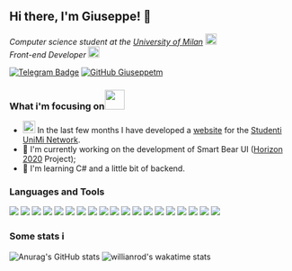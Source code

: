 ## Hi there, I'm Giuseppe! 👋
<p><em>
Computer science student at the <a href="https://www.unimi.it/">University of Milan</a> <img src="https://media.tenor.com/images/53c12fa1c7796563263bb5e4a34b1dfc/tenor.gif" width="20">
</br>
Front-end Developer <img src="https://media.tenor.com/images/70c1f64b4213e37de8048f87f64e16a9/tenor.gif" width="20" style="margin-bottom: -3px">
</em></p>

[![Telegram Badge](https://img.shields.io/badge/-@giuseppetm-2CA5E0?style=flat-square&labelColor=2CA5E0&logo=telegram&logoColor=white&link=https://t.me/giuseppetm)](https://t.me/giuseppetm)
[![GitHub Giuseppetm](https://img.shields.io/github/followers/giuseppetm?label=follow&style=social)](https://github.com/Giuseppetm)
### What i'm focusing on <img src="https://media.tenor.com/images/20be3abd731fe52f8b74480e6b404053/tenor.gif" width="35" style="margin-bottom: -3px; margin-left:-3px">
- <img src="https://media.tenor.com/images/5d582dac1e29406f340fb3b35dd7ba13/tenor.gif" width="22"> In the last few months I have developed a [website](https://studentiunimi.it/) for the [Studenti UniMi Network](https://github.com/StudentiUnimi).
- 🐻 I'm currently working on the development of Smart Bear UI ([Horizon 2020](https://ec.europa.eu/programmes/horizon2020/) Project);
- 🌳 I'm learning C# and a little bit of backend.

### Languages and Tools
![](https://img.shields.io/badge/HTML5-E34F26?style=for-the-badge&logo=html5&logoColor=white)
![](https://img.shields.io/badge/CSS3-1572B6?style=for-the-badge&logo=css3&logoColor=white)
![](https://img.shields.io/badge/Sass-CC6699?style=for-the-badge&logo=sass&logoColor=white)
![](https://img.shields.io/badge/JavaScript-F7DF1E?style=for-the-badge&logo=javascript&logoColor=black)
![](https://img.shields.io/badge/TypeScript-007ACC?style=for-the-badge&logo=typescript&logoColor=white)
![](https://img.shields.io/badge/Node.js-43853D?style=for-the-badge&logo=node.js&logoColor=white)
![](https://img.shields.io/badge/Express.js-404D59?style=for-the-badge)
![](https://img.shields.io/badge/Python-14354C?style=for-the-badge&logo=python&logoColor=white)
![](https://img.shields.io/badge/C-00599C?style=for-the-badge&logo=c&logoColor=white)
![](https://img.shields.io/badge/C%23-239120?style=for-the-badge&logo=c-sharp&logoColor=white)
![](https://img.shields.io/badge/Java-ED8B00?style=for-the-badge&logo=java&logoColor=white)
![](https://img.shields.io/badge/PHP-777BB4?style=for-the-badge&logo=php&logoColor=white)
![](https://img.shields.io/badge/Go-00ADD8?style=for-the-badge&logo=go&logoColor=white)
![](https://img.shields.io/badge/React-20232A?style=for-the-badge&logo=react&logoColor=61DAFB)
![](https://img.shields.io/badge/Vue.js-35495E?style=for-the-badge&logo=vue.js&logoColor=4FC08D)
![](https://img.shields.io/badge/Bootstrap-563D7C?style=for-the-badge&logo=bootstrap&logoColor=white)
![](https://img.shields.io/badge/Material--UI-0081CB?style=for-the-badge&logo=material-ui&logoColor=white)
![](https://img.shields.io/badge/PostgreSQL-316192?style=for-the-badge&logo=postgresql&logoColor=white)
![](https://img.shields.io/badge/MongoDB-4EA94B?style=for-the-badge&logo=mongodb&logoColor=white)

### Some stats ℹ️

![Anurag's GitHub stats](https://github-readme-stats.vercel.app/api?username=giuseppetm&show_icons=true&theme=onedark)
![willianrod's wakatime stats](https://github-readme-stats.vercel.app/api/wakatime?username=Giuseppetm&theme=onedark&layout=compact)
<!--![Top Langs](https://github-readme-stats.vercel.app/api/top-langs/?username=giuseppetm&layout=compact&langs_count=10)-->
